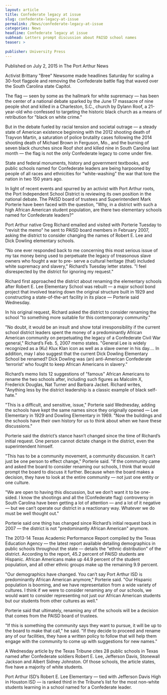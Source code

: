 ```yaml
---
layout: article
title: Confederate legacy at issue
slug: confederate-legacy-at-issue
permalink: /News/confederate-legacy-at-issue
categories: News
headline: Confederate legacy at issue
subhead: Letters prompt discussion about PAISD school names
teaser: >
  
publisher: University Press
---
```


Published on July 2, 2015 in The Port Arthur News

Activist Brittany "Bree" Newsome made headlines Saturday for scaling a 30-foot flagpole and removing the Confederate battle flag that waved over the South Carolina state Capitol.

The flag — seen by some as the hallmark for white supremacy — has been the center of a national debate sparked by the June 17 massacre of nine people shot and killed in a Charleston, S.C., church by Dylann Roof, a 21-year-old who confessed to targeting the historic black church as a means of retribution for "black on white crime."

But in the debate fueled by racial tension and societal outrage — a steady state of American existence beginning with the 2012 shooting death of Trayvon Martin, a saturation of police brutality cases following the 2014 shooting death of Michael Brown in Ferguson, Mo., and the burning of seven black churches since Roof shot and killed nine in South Carolina last month — the flag is not the only Confederate legacy to come under fire.

State and federal monuments, history and government textbooks, and public schools named for Confederate leaders are being harpooned by people of all races and ethnicities for "white-washing" the war that tore the nation in two 150 years ago.

In light of recent events and spurred by an activist with Port Arthur roots, the Port Independent School District is reviewing its own position in the national debate. The PAISD board of trustees and Superintendent Mark Porterie have been faced with the question, "Why, in a district with such a high African American student population, are there two elementary schools named for Confederate leaders?"

Port Arthur native Greg Richard emailed and visited with Porterie Tuesday to "revisit the memo" he sent to PAISD board members in February 2007, asking the district to consider changing the names of Robert E. Lee and Dick Dowling elementary schools.

"No one ever responded back to me concerning this most serious issue of my tax money being used to perpetuate the legacy of treasonous slave owners who fought a war to pre- serve a cultural heritage \(that\) included white supremacy and slavery," Richard’s Tuesday letter states. "I feel disrespected by the district for ignoring my request."

Richard first approached the district about renaming the elementary schools after Robert E. Lee Elementary School was rebuilt — a major school bond project that involved tearing down the original structure built in 1929 and constructing a state-of-the-art facility in its place — Porterie said Wednesday.

In his original request, Richard asked the district to consider renaming the school "to something more suitable for this contemporary community."

"No doubt, it would be an insult and show total irresponsibility if the current school district leaders spent the money of a predominantly African American community on perpetuating the legacy of a Confederate Civil War general," Richard’s Feb. 5, 2007 memo states. "General Lee is widely recognized as a \(Ku\) Klux Klan icon as well as a slave owner in his day.... In addition, may I also suggest that the current Dick Dowling Elementary School be renamed? Dick Dowling was \(an\) anti-American Confederate ‘terrorist’ who fought to keep African Americans in slavery."

Richard’s memo lists 12 suggestions of "famous" African Americans to rename the two schools after, including such figures as Malcolm X, Frederick Douglas, Nat Turner and Barbara Jacket. Richard writes, "Anything less by the district leadership is a classic example of black self-hate."

"This is a difficult, and sensitive, issue," Porterie said Wednesday, adding the schools have kept the same names since they originally opened — Lee Elementary in 1929 and Dowling Elementary in 1969. "Now the buildings and the schools have their own history for us to think about when we have these discussions."

Porterie said the district’s stance hasn’t changed since the time of Richard’s initial request. One person cannot dictate change in the district, even the superintendent himself.

"This has to be a community movement, a community discussion. It can’t just be one person to effect change," Porterie said. "If the community came and asked the board to consider renaming our schools, I think that would prompt the board to discuss it further. Because when the board makes a decision, they have to look at the entire community — not just one entity or one culture.

"We are open to having this discussion, but we don’t want it to be one-sided. I know the shootings and all the \(Confederate flag\) controversy in South Carolina have been getting a lot of attention — and a lot of it negative — but we can’t operate our district in a reactionary way. Whatever we do must be well thought out."

Porterie said one thing has changed since Richard’s initial request back in 2007 — the district is not "predominantly African American" anymore.

The 2013-14 Texas Academic Performance Report compiled by the Texas Education Agency — the latest report available detailing demographics in public schools throughout the state — details the "ethnic distribution" of the district. According to the report, 45.2 percent of PAISD students are Hispanic. African Americans make up 44.9 percent of the student population, and all other ethnic groups make up the remaining 9.9 percent.

"Our demographics have changed. You can’t say Port Arthur ISD is predominantly African American anymore," Porterie said. "Our Hispanic population is booming, and we have representation from a wide variety of cultures. I think if we were to consider renaming any of our schools, we would want to consider representing not just our African American students but our students from other cultures as well."

Porterie said that ultimately, renaming any of the schools will be a decision that comes from the PAISD board of trustees.

"If this is something the community says they want to pursue, it will be up to the board to make that call," he said. "If they decide to proceed and rename any of our facilities, they have a written policy to follow that will help them engage with the community to come up with suggestions for new names."

A Wednesday article by the Texas Tribune cites 28 public schools in Texas named after Confederate soldiers Robert E. Lee, Jefferson Davis, Stonewall Jackson and Albert Sidney Johnston. Of those schools, the article states, five have a majority of white students.

Port Arthur ISD’s Robert E. Lee Elementary — tied with Jefferson Davis High in Houston ISD — is ranked third in the Tribune’s list for the most non-white students learning in a school named for a Confederate leader.


